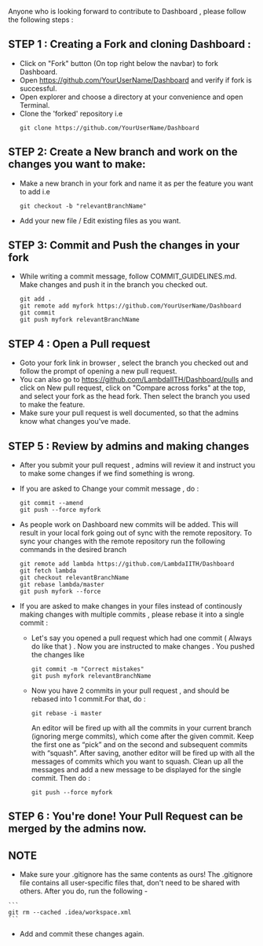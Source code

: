 Anyone who is looking forward to contribute to Dashboard , please follow the following steps : 

## STEP 1 : Creating a Fork and cloning Dashboard :
* Click on "Fork" button (On top right below the navbar) to fork Dashboard.
* Open https://github.com/YourUserName/Dashboard and verify if fork is successful.
* Open explorer and choose a directory at your convenience and open Terminal.
* Clone the 'forked' repository i.e
  ```
  git clone https://github.com/YourUserName/Dashboard 
  ```
  
## STEP 2: Create a New branch and work on the changes you want to make:
* Make a new branch in your fork and name it as per the feature you want to add i.e
  ```
  git checkout -b "relevantBranchName"
  ```
* Add your new file / Edit existing files as you want. 

## STEP 3: Commit and Push the changes in your fork
 * While writing a commit message, follow COMMIT_GUIDELINES.md. Make changes and push it in the branch you checked out. 
 
   ```
   git add .
   git remote add myfork https://github.com/YourUserName/Dashboard
   git commit  
   git push myfork relevantBranchName
   ```

## STEP 4 : Open a Pull request 
  * Goto your fork link in browser , select the branch you checked out and follow the prompt of opening a new pull request.
  * You can also go to https://github.com/LambdaIITH/Dashboard/pulls and click on New pull request, click on "Compare across forks" at the top, and select your fork as the head fork. Then select the branch you used to make the feature.
  * Make sure your pull request is well documented, so that the admins know what changes you've made. 

## STEP 5 : Review by admins and making changes 
  * After you submit your pull request , admins will review it and instruct you to make some changes if we find something is wrong.
  * If you are asked to Change your commit message , do :
    
    ```
    git commit --amend
    git push --force myfork    
    ```
  * As people work on Dashboard new commits will be added. This will result in your local fork going out of sync with the remote repository. To sync your changes with the remote repository run the following commands in the desired branch  
    ```
    git remote add lambda https://github.com/LambdaIITH/Dashboard
    git fetch lambda
    git checkout relevantBranchName
    git rebase lambda/master
    git push myfork --force
    ```
  
  * If you are asked to make changes in your files instead of continously making changes with multiple commits , please rebase it into a single commit :
    * Let's say you opened a pull request which had one commit ( Always do like that ) . Now you are instructed to make changes . You pushed the changes like 

      ```
      git commit -m "Correct mistakes"
      git push myfork relevantBranchName
      ```
    * Now you have 2 commits in your pull request , and should be rebased into 1 commit.For that, do :
    
      ```
      git rebase -i master
      ```
      
      An editor will be fired up with all the commits in your current branch (ignoring merge commits), which come after the given commit. Keep the first one as “pick” and on the second and subsequent commits with “squash”. After saving, another editor will be fired up with all the messages of commits which you want to squash. Clean up all the messages and add a new message to be displayed for the single commit.
      Then do :

      ```
      git push --force myfork
      ```
      
 ## STEP 6 : You're done! Your Pull Request can be merged by the admins now. 

 ## NOTE
   * Make sure your .gitignore has the same contents as ours! The .gitignore file contains all user-specific files that, don't need to be shared with others. After you do, run the following - 

 	```
 	git rm --cached .idea/workspace.xml
 	```
   * Add and commit these changes again.
